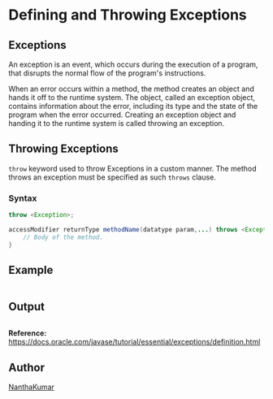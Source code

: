 # Defining and Throwing Exceptions
  
  
## Exceptions
An exception is an event, which occurs during the execution of a program, that disrupts the
normal flow of the program's instructions. 
  
When an error occurs within a method, the method creates an object and hands it
off to the runtime system. The object, called an exception object, contains information
about the error, including its type and the state of the program when the error occurred.
Creating an exception object and handing it to the runtime system is called throwing an exception.
  

## Throwing Exceptions
`throw` keyword used to throw Exceptions in a custom manner. The method throws an exception
must be specified as such `throws` clause. 

### Syntax
```java
throw <Exception>;
```
```java
accessModifier returnType methodName(datatype param,...) throws <Exception> {
    // Body of the method.
}
```


## Example
```java
```

## Output
```
```

**Reference:** https://docs.oracle.com/javase/tutorial/essential/exceptions/definition.html
## Author
[NanthaKumar](https://github.com/nknantha "NanthaKumar's Profile")
